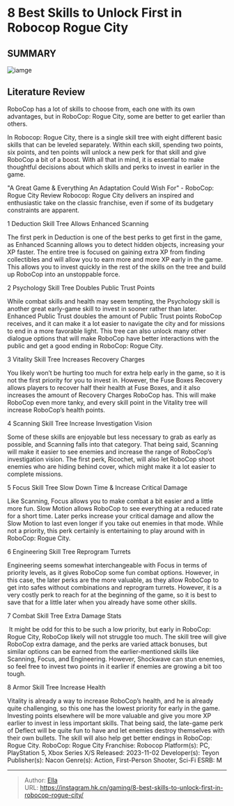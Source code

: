 # 8 Best Skills to Unlock First in Robocop Rogue City


## SUMMARY 

![iamge](https://static1.srcdn.com/wordpress/wp-content/uploads/2023/11/the-best-skills-to-unlock-first-in-robocop-rogue-city.jpg)

## Literature Review

RoboCop has a lot of skills to choose from, each one with its own advantages, but in RoboCop: Rogue City, some are better to get earlier than others.





In Robocop: Rogue City, there is a single skill tree with eight different basic skills that can be leveled separately. Within each skill, spending two points, six points, and ten points will unlock a new perk for that skill and give RoboCop a bit of a boost. With all that in mind, it is essential to make thoughtful decisions about which skills and perks to invest in earlier in the game.
            
 
 &#34;A Great Game &amp; Everything An Adaptation Could Wish For&#34; - RoboCop: Rogue City Review 
Robocop: Rogue City delivers an inspired and enthusiastic take on the classic franchise, even if some of its budgetary constraints are apparent. 













 








 1  Deduction Skill Tree 
Allows Enhanced Scanning
        

The first perk in Deduction is one of the best perks to get first in the game, as Enhanced Scanning allows you to detect hidden objects, increasing your XP faster. The entire tree is focused on gaining extra XP from finding collectibles and will allow you to earn more and more XP early in the game. This allows you to invest quickly in the rest of the skills on the tree and build up RoboCop into an unstoppable force.





 2  Psychology Skill Tree 
Doubles Public Trust Points


 







While combat skills and health may seem tempting, the Psychology skill is another great early-game skill to invest in sooner rather than later. Enhanced Public Trust doubles the amount of Public Trust points RoboCop receives, and it can make it a lot easier to navigate the city and for missions to end in a more favorable light. This tree can also unlock many other dialogue options that will make RoboCop have better interactions with the public and get a good ending in RoboCop: Rogue City.





 3  Vitality Skill Tree 
Increases Recovery Charges
        

You likely won’t be hurting too much for extra help early in the game, so it is not the first priority for you to invest in. However, the Fuse Boxes Recovery allows players to recover half their health at Fuse Boxes, and it also increases the amount of Recovery Charges RoboCop has. This will make RoboCop even more tanky, and every skill point in the Vitality tree will increase RoboCop’s health points.





 4  Scanning Skill Tree 
Increase Investigation Vision


 







Some of these skills are enjoyable but less necessary to grab as early as possible, and Scanning falls into that category. That being said, Scanning will make it easier to see enemies and increase the range of RoboCop’s investigation vision. The first perk, Ricochet, will also let RoboCop shoot enemies who are hiding behind cover, which might make it a lot easier to complete missions.





 5  Focus Skill Tree 
Slow Down Time &amp; Increase Critical Damage
        

Like Scanning, Focus allows you to make combat a bit easier and a little more fun. Slow Motion allows RoboCop to see everything at a reduced rate for a short time. Later perks increase your critical damage and allow the Slow Motion to last even longer if you take out enemies in that mode. While not a priority, this perk certainly is entertaining to play around with in RoboCop: Rogue City.





 6  Engineering Skill Tree 
Reprogram Turrets
        

Engineering seems somewhat interchangeable with Focus in terms of priority levels, as it gives RoboCop some fun combat options. However, in this case, the later perks are the more valuable, as they allow RoboCop to get into safes without combinations and reprogram turrets. However, it is a very costly perk to reach for at the beginning of the game, so it is best to save that for a little later when you already have some other skills.





 7  Combat Skill Tree 
Extra Damage Stats


 







​​​​​​​
It might be odd for this to be such a low priority, but early in RoboCop: Rogue City, RoboCop likely will not struggle too much. The skill tree will give RoboCop extra damage, and the perks are varied attack bonuses, but similar options can be earned from the earlier-mentioned skills like Scanning, Focus, and Engineering. However, Shockwave can stun enemies, so feel free to invest two points in it earlier if enemies are growing a bit too tough.





 8  Armor Skill Tree 
Increase Health
        

Vitality is already a way to increase RoboCop’s health, and he is already quite challenging, so this one has the lowest priority for early in the game. Investing points elsewhere will be more valuable and give you more XP earlier to invest in less important skills. That being said, the late-game perk of Deflect will be quite fun to have and let enemies destroy themselves with their own bullets. The skill will also help get better endings in RoboCop: Rogue City.
               RoboCop: Rogue City   Franchise:   Robocop    Platform(s):   PC, PlayStation 5, Xbox Series X/S    Released:   2023-11-02    Developer(s):   Teyon    Publisher(s):   Nacon    Genre(s):   Action, First-Person Shooter, Sci-Fi    ESRB:   M      

---

> Author: [Ella](https://instagram.hk.cn/)  
> URL: https://instagram.hk.cn/gaming/8-best-skills-to-unlock-first-in-robocop-rogue-city/  

